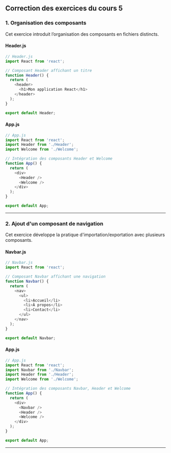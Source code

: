 ## Correction des exercices du cours 5

### **1. Organisation des composants**

Cet exercice introduit l’organisation des composants en fichiers distincts.

#### Header.js
```javascript
// Header.js
import React from 'react';

// Composant Header affichant un titre
function Header() {
  return (
    <header>
      <h1>Mon application React</h1>
    </header>
  );
}

export default Header;
```

#### App.js
```javascript
// App.js
import React from 'react';
import Header from './Header';
import Welcome from './Welcome';

// Intégration des composants Header et Welcome
function App() {
  return (
    <div>
      <Header />
      <Welcome />
    </div>
  );
}

export default App;
```

---

### **2. Ajout d'un composant de navigation**

Cet exercice développe la pratique d'importation/exportation avec plusieurs composants.

#### Navbar.js
```javascript
// Navbar.js
import React from 'react';

// Composant Navbar affichant une navigation
function Navbar() {
  return (
    <nav>
      <ul>
        <li>Accueil</li>
        <li>À propos</li>
        <li>Contact</li>
      </ul>
    </nav>
  );
}

export default Navbar;
```

#### App.js
```javascript
// App.js
import React from 'react';
import Navbar from './Navbar';
import Header from './Header';
import Welcome from './Welcome';

// Intégration des composants Navbar, Header et Welcome
function App() {
  return (
    <div>
      <Navbar />
      <Header />
      <Welcome />
    </div>
  );
}

export default App;
```

---